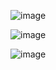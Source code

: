 ![image](https://github.com/Hafidza1/usecase/assets/115520666/61bf59c5-ce6f-412a-ab1d-939831dbeb6d)

![image](https://github.com/Hafidza1/usecase/assets/115520666/556b6cee-e9f4-42ff-a544-9ba94bcac765)

![image](https://github.com/Hafidza1/usecase/assets/115520666/28afc050-022d-47ce-8a07-195deab9d868)
